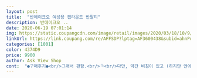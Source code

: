 ```yaml
---
layout: post 
title:  "반에이크오 여성용 캡라운드 반팔티" 
description: 반에이크오 ..
date: 2020-06-19 07:01:14 
img: https://static.coupangcdn.com/image/retail/images/2020/03/18/10/9/f991f4e6-66a7-4b65-b0cd-e803a90773b3.jpg 
linkUrl: https://link.coupang.com/re/AFFSDP?lptag=AF3600438&subid=ahnPublicAsk&pageKey=1370543136&itemId=2403087997&vendorItemId=70397911739&traceid=V0-113-7316e0e615e6b729 
categories: [1001] 
color: 4374D9 
price: 9900 
author: Ask View Shop 
cont:  "●구매후기●<br/>그래서 편함.<br/>ㅋ<br/>다만, 약간 비침이 있고 (하지만 안에 나시를 입어야 할 정도는 절대 아니므로 걱정하지 마세요.<br/>)<br/>데일리로 입고 다니기 너무 좋을 것 같아요.<br/><br/>많이 얇은 천이에요.<br/> 한철입고 수명다하지만 프린트가 이뻐요<br/>세탁기에 탈수 오래하믄 목 늘어나게 생김.<br/><br/>앞면 프린트 무늬가 넘 이뻐요<br/>오버핏이고, 소매가 팔꿈치 밑으로 내려옵니다.<br/><br/>우선, 생각보다 사이즈가 커서 놀랐지만<br/>입어보니 딱 제가 원하는 박시한 느낌이 나서 좋았습니다.<br/><br/>잘 입어보려구요<br/>재질은 잘 늘어날 것 같은 재질인데<br/>재질이 까슬까슬합니다.<br/> 부들부들한 재질은 아니에요.<br/><br/>집에서 입기에는 좀 까슬하고,<br/>하지만 가격도 저렴한 편이고 (이와 비슷한 다른 반팔티를 봤을 때.<br/>.<br/>) 디자인이 너무 예뻐서 이정도는 감수할 수 있을 것 같아요.<br/> 아, 그리고 목부분이 굉장히 마음에 듭니다.<br/> 목부분이 너무 커서 아쉬웠던 옷들이 많았는데 이 옷은 목부분이 작은 편이고, 동그래서(?) 좋았어요.<br/><br/>" 
---
```

